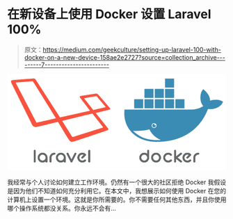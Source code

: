 # 在新设备上使用 Docker 设置 Laravel 100%

> 原文：<https://medium.com/geekculture/setting-up-laravel-100-with-docker-on-a-new-device-158ae2e2727?source=collection_archive---------7----------------------->

![](img/d4eac71759774c1bc1edb37419ba40c1.png)

我经常与个人讨论如何建立工作环境。仍然有一个很大的社区拒绝 Docker 我假设是因为他们不知道如何充分利用它。在本文中，我想展示如何使用 Docker 在您的计算机上设置一个环境。这就是你所需要的。你不需要任何其他东西，并且你使用哪个操作系统都没关系。你永远不会有…